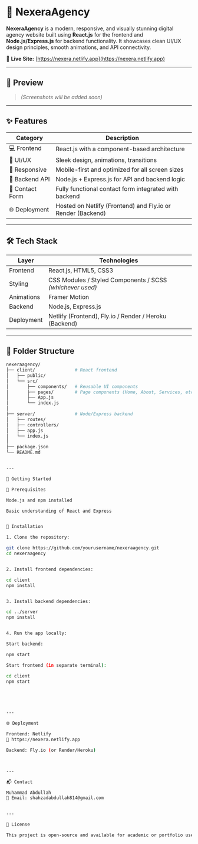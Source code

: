 

# 🚀 NexeraAgency

**NexeraAgency** is a modern, responsive, and visually stunning digital agency website built using **React.js** for the frontend and **Node.js/Express.js** for backend functionality. It showcases clean UI/UX design principles, smooth animations, and API connectivity.

🔗 **Live Site:** [https://nexera.netlify.app](https://nexera.netlify.app)

---

## 📸 Preview

> *(Screenshots will be added soon)*

---

## ✨ Features

| Category       | Description                                                               |
|----------------|---------------------------------------------------------------------------|
| 💻 Frontend     | React.js with a component-based architecture                              |
| 🎨 UI/UX        | Sleek design, animations, transitions                                     |
| 📱 Responsive   | Mobile-first and optimized for all screen sizes                           |
| 📡 Backend API  | Node.js + Express.js for API and backend logic                            |
| 📨 Contact Form | Fully functional contact form integrated with backend                     |
| 🌐 Deployment   | Hosted on Netlify (Frontend) and Fly.io or Render (Backend)               |

---

## 🛠️ Tech Stack

| Layer       | Technologies                                                                 |
|-------------|-------------------------------------------------------------------------------|
| Frontend    | React.js, HTML5, CSS3                                                         |
| Styling     | CSS Modules / Styled Components / SCSS *(whichever used)*                    |
| Animations  | Framer Motion                                                                 |
| Backend     | Node.js, Express.js                                                           |
| Deployment  | Netlify (Frontend), Fly.io / Render / Heroku (Backend)                        |

---

## 📂 Folder Structure

```bash
nexeraagency/
├── client/               # React frontend
│   ├── public/
│   └── src/
│       ├── components/   # Reusable UI components
│       ├── pages/        # Page components (Home, About, Services, etc.)
│       ├── App.js
│       └── index.js
│
├── server/               # Node/Express backend
│   ├── routes/
│   ├── controllers/
│   ├── app.js
│   └── index.js
│
├── package.json
└── README.md


---

🚀 Getting Started

🧾 Prerequisites

Node.js and npm installed

Basic understanding of React and Express


🔧 Installation

1. Clone the repository:

git clone https://github.com/yourusername/nexeraagency.git
cd nexeraagency


2. Install frontend dependencies:

cd client
npm install


3. Install backend dependencies:

cd ../server
npm install


4. Run the app locally:

Start backend:

npm start

Start frontend (in separate terminal):

cd client
npm start





---

🌐 Deployment

Frontend: Netlify
🔗 https://nexera.netlify.app

Backend: Fly.io (or Render/Heroku)



---

📬 Contact

Muhammad Abdullah
📧 Email: shahzadabdullah814@gmail.com


---

📃 License

This project is open-source and available for academic or portfolio use.



